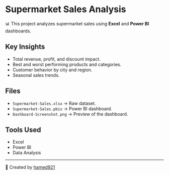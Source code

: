 # Supermarket Sales Analysis

📊 This project analyzes supermarket sales using **Excel** and **Power BI** dashboards.

## Key Insights
- Total revenue, profit, and discount impact.
- Best and worst performing products and categories.
- Customer behavior by city and region.
- Seasonal sales trends.

## Files
- `Supermarket-Sales.xlsx` → Raw dataset.
- `Supermarket-Sales.pbix` → Power BI dashboard.
- `Dashboard-Screenshot.png` → Preview of the dashboard.

## Tools Used
- Excel
- Power BI
- Data Analysis

---
👤 Created by [hamed921](https://github.com/hamed921)
